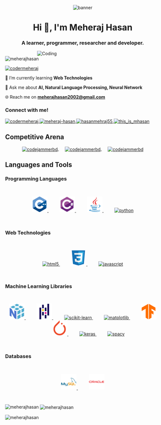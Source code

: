 <p align="center">
  <img src="https://geeky01adarsh.netlify.app/assets/profile1-d123abc2.gif" alt="banner" width="25%" />
</p>

</p>
<h1 align="center">Hi 👋, I'm Meheraj Hasan</h1>
<h3 align="center">A learner, programmer, researcher and developer.</h3>
<img align="right" alt="Coding" width="400" src="https://cdn.dribbble.com/users/1162077/screenshots/3848914/programmer.gif">

<p align="left"> <img src="https://komarev.com/ghpvc/?username=meherajhasan&label=Profile%20views&color=0e75b6&style=flat" alt="meherajhasan" /> </p>

<p align="left"> <a href="https://twitter.com/codermeheraj" target="blank"><img src="https://img.shields.io/twitter/follow/codermeheraj?logo=twitter&style=for-the-badge" alt="codermeheraj" /></a> </p>

🎯 I’m currently learning **Web Technologies**

💬 Ask me about **AI, Natural Language Processing, Neural Network**

🌐 Reach me on **meherajhasan2002@gmail.com**

<h3 align="left">Connect with me!</h3>
<p align="left">
  <a href="https://twitter.com/codermeheraj" target="blank">
    <img align="center" src="https://user-images.githubusercontent.com/74038190/235294011-b8074c31-9097-4a65-a594-4151b58743a8.gif" alt="codermeheraj" height="80" width="80" />
  </a>
  <a href="https://linkedin.com/in/meheraj-hasan" target="blank">
    <img align="center" src="https://user-images.githubusercontent.com/74038190/235294012-0a55e343-37ad-4b0f-924f-c8431d9d2483.gif" alt="meheraj-hasan" height="80" width="80" />
  </a>
  <a href="https://fb.com/hasanmehraj55" target="blank">
    <img align="center" src="https://user-images.githubusercontent.com/74038190/235294010-ec412ef5-e3da-4efa-b1d4-0ab4d4638755.gif" alt="hasanmehraj55" height="80" width="80" />
  </a>
  <a href="https://instagram.com/this_is_mhasan" target="blank">
    <img align="center" src="https://user-images.githubusercontent.com/74038190/235294013-a33e5c43-a01c-43f6-b44d-a406d8b4ab75.gif" alt="this_is_mhasan" height="80" width="80" />
  </a>
  </p>
  
<h2 align="left">Competitive Arena</h2>
<p align="center">
  <a href="https://www.codechef.com/users/codejammerbd" target="blank">
    <img align="center" src="https://img.icons8.com/?size=100&id=O4SEeX66BY8o&format=png&color=000000" alt="codejammerbd" height="60" width="60" />
  </a>&nbsp;&nbsp;&nbsp;&nbsp;
  <a href="https://codeforces.com/profile/codejammerbd" target="blank">
    <img align="center" src="https://raw.githubusercontent.com/rahuldkjain/github-profile-readme-generator/master/src/images/icons/Social/codeforces.svg" alt="codejammerbd" height="60" width="60" />
  </a>&nbsp;&nbsp;&nbsp;&nbsp;
  <a href="https://www.leetcode.com/codejammerbd" target="blank">
    <img align="center" src="https://raw.githubusercontent.com/rahuldkjain/github-profile-readme-generator/master/src/images/icons/Social/leet-code.svg" alt="codejammerbd" height="60" width="60" />
  </a>
</p>

<h2 align="left">Languages and Tools</h2>
  
  <h3>Programming Languages</h3><br>
  <p align="center">
  <a href="https://www.w3schools.com/cpp/" target="_blank" rel="noreferrer">
    <img src="https://raw.githubusercontent.com/devicons/devicon/master/icons/cplusplus/cplusplus-original.svg" alt="cplusplus" width="50" height="50">
  </a>&nbsp;&nbsp;&nbsp;&nbsp;&nbsp;&nbsp;&nbsp;&nbsp;
  <a href="https://www.w3schools.com/cs/" target="_blank" rel="noreferrer">
    <img src="https://raw.githubusercontent.com/devicons/devicon/master/icons/csharp/csharp-original.svg" alt="csharp" width="50" height="50">
  </a>&nbsp;&nbsp;&nbsp;&nbsp;&nbsp;&nbsp;&nbsp;&nbsp;
  <a href="https://www.java.com" target="_blank" rel="noreferrer">
    <img src="https://raw.githubusercontent.com/devicons/devicon/master/icons/java/java-original.svg" alt="java" width="50" height="50">
  </a>&nbsp;&nbsp;&nbsp;&nbsp;&nbsp;&nbsp;&nbsp;&nbsp;
  <a href="https://www.python.org" target="_blank" rel="noreferrer">
    <img src="https://user-images.githubusercontent.com/74038190/212257472-08e52665-c503-4bd9-aa20-f5a4dae769b5.gif" alt="python" width="50" height="50"/>
  </a>
  </p>

  <br><h3>Web Technologies</h3><br>
    <p align="center">
  <a href="https://developer.mozilla.org/en-US/docs/Web/HTML" target="_blank" rel="noreferrer">
    <img src="https://media2.giphy.com/media/v1.Y2lkPTc5MGI3NjExMTh5NzVhMzZnZWh5OTF1ODZoeGZ1cm9hcTV2bXBnaGhod3NuYmg0ZiZlcD12MV9pbnRlcm5hbF9naWZfYnlfaWQmY3Q9cw/XAxylRMCdpbEWUAvr8/giphy.gif" alt="html5" width="70" height="70"/>
  </a>&nbsp;&nbsp;&nbsp;&nbsp;&nbsp;&nbsp;&nbsp;&nbsp;
  <a href="https://developer.mozilla.org/en-US/docs/Web/CSS" target="_blank" rel="noreferrer">
    <img src="https://raw.githubusercontent.com/devicons/devicon/master/icons/css3/css3-original.svg" alt="css3" width="50" height="50"/>
  </a>&nbsp;&nbsp;&nbsp;&nbsp;&nbsp;&nbsp;&nbsp;&nbsp;
  <a href="https://developer.mozilla.org/en-US/docs/Web/JavaScript" target="_blank" rel="noreferrer">
    <img src="https://user-images.githubusercontent.com/74038190/212257454-16e3712e-945a-4ca2-b238-408ad0bf87e6.gif" alt="javascript" width="60" height="60"/>
  </a>
    </p>

  <br><h3>Machine Learning Libraries</h3><br>
    <p align="center">
  <a href="https://numpy.org/" target="_blank" rel="noreferrer">
    <img src="https://raw.githubusercontent.com/devicons/devicon/master/icons/numpy/numpy-original.svg" alt="numpy" width="50" height="50"/>
  </a>&nbsp;&nbsp;&nbsp;&nbsp;&nbsp;&nbsp;&nbsp;&nbsp;
  <a href="https://pandas.pydata.org/" target="_blank" rel="noreferrer">
    <img src="https://raw.githubusercontent.com/devicons/devicon/master/icons/pandas/pandas-original.svg" alt="pandas" width="50" height="50"/>
  </a>&nbsp;&nbsp;&nbsp;&nbsp;&nbsp;&nbsp;&nbsp;&nbsp;
  <a href="https://scikit-learn.org/" target="_blank" rel="noreferrer">
    <img src="https://upload.wikimedia.org/wikipedia/commons/0/05/Scikit_learn_logo_small.svg" alt="scikit-learn" width="50" height="50"/>
  </a>&nbsp;&nbsp;&nbsp;&nbsp;&nbsp;&nbsp;&nbsp;&nbsp;
  <a href="https://matplotlib.org/" target="_blank" rel="noreferrer">
    <img src="https://upload.wikimedia.org/wikipedia/commons/8/84/Matplotlib_icon.svg" alt="matplotlib" width="50" height="50"/>
  </a>&nbsp;&nbsp;&nbsp;&nbsp;&nbsp;&nbsp;&nbsp;&nbsp;
  <a href="https://www.tensorflow.org/" target="_blank" rel="noreferrer">
    <img src="https://raw.githubusercontent.com/devicons/devicon/master/icons/tensorflow/tensorflow-original.svg" alt="tensorflow" width="50" height="50"/>
  </a>&nbsp;&nbsp;&nbsp;&nbsp;&nbsp;&nbsp;&nbsp;&nbsp;
  <a href="https://pytorch.org/" target="_blank" rel="noreferrer">
    <img src="https://raw.githubusercontent.com/devicons/devicon/master/icons/pytorch/pytorch-original.svg" alt="pytorch" width="50" height="50"/>
  </a>&nbsp;&nbsp;&nbsp;&nbsp;&nbsp;&nbsp;&nbsp;&nbsp;
  <a href="https://keras.io/" target="_blank" rel="noreferrer">
    <img src="https://upload.wikimedia.org/wikipedia/commons/a/ae/Keras_logo.svg" alt="keras" width="50" height="50"/>
  </a>&nbsp;&nbsp;&nbsp;&nbsp;&nbsp;&nbsp;&nbsp;&nbsp;
  <a href="https://spacy.io/" target="_blank" rel="noreferrer">
    <img src="https://upload.wikimedia.org/wikipedia/commons/8/88/SpaCy_logo.svg" alt="spacy" width="50" height="50"/>
  </a>
    </p>
    
  <br><h3>Databases</h3><br>
<p align="center">
  <a href="https://www.mysql.com/" target="_blank" rel="noreferrer">
    <img src="https://raw.githubusercontent.com/devicons/devicon/master/icons/mysql/mysql-original-wordmark.svg" alt="mysql" width="50" height="50"/>
  </a>&nbsp;&nbsp;&nbsp;&nbsp;&nbsp;&nbsp;&nbsp;&nbsp;
  <a href="https://www.oracle.com/" target="_blank" rel="noreferrer">
    <img src="https://raw.githubusercontent.com/devicons/devicon/master/icons/oracle/oracle-original.svg" alt="oracle" width="50" height="50" />
  </a>
</p>
<br>




<p><img align="left" src="https://github-readme-stats.vercel.app/api/top-langs?username=meherajhasan&show_icons=true&locale=en&layout=compact" alt="meherajhasan" /></p>

<p>&nbsp;<img align="center" src="https://github-readme-stats.vercel.app/api?username=meherajhasan&show_icons=true&locale=en" alt="meherajhasan" /></p>

<p><img align="center" src="https://github-readme-streak-stats.herokuapp.com/?user=meherajhasan&" alt="meherajhasan" /></p>
